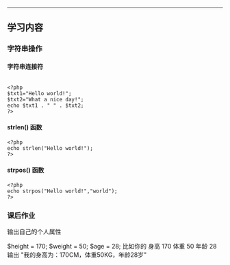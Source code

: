 ****
## 学习内容

### 字符串操作



#### 字符串连接符

``` 

<?php
$txt1="Hello world!";
$txt2="What a nice day!";
echo $txt1 . " " . $txt2;
?>

```


#### strlen() 函数

``` 
<?php
echo strlen("Hello world!");
?>

```

####  strpos() 函数

``` 
<?php
echo strpos("Hello world!","world");
?>

```

### 课后作业

输出自己的个人属性

$height = 170;
$weight = 50;
$age = 28;
比如你的 身高 170 体重 50 年龄 28
输出 "我的身高为：170CM，体重50KG，年龄28岁"


